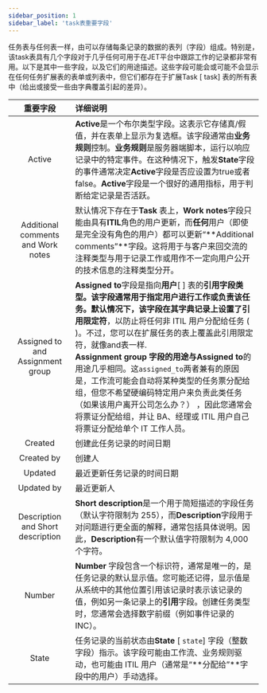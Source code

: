 ```yaml
---
sidebar_position: 1
sidebar_label: 'task表重要字段'
---
```

任务表与任何表一样，由可以存储每条记录的数据的表列（字段）组成。特别是，该task表具有几个字段对于几乎任何可用于在JET平台中跟踪工作的记录都非常有用。以下是其中一些字段，以及它们的用途描述。这些字段可能会或可能不会显示在任何任务扩展表的表单或列表中，但它们都存在于扩展Task [ task] 表的所有表中（给出或接受一些由字典覆盖引起的差异）。


|              重要字段              | 详细说明                                                     |
| :--------------------------------: | :----------------------------------------------------------- |
|               Active               | **Active**是一个布尔类型字段。这表示它存储真/假值，并在表单上显示为复选框。该字段通常由**业务规则**控制。**业务规则**是服务器端脚本，运行以响应记录中的特定事件。在这种情况下，触发**State**字段的事件通常决定**Active**字段是否应设置为true或者false。**Active**字段是一个很好的通用指标，用于判断给定记录是否活跃。 |
| Additional comments and Work notes | 默认情况下存在于**Task**  表上，**Work notes**字段只能由具有**ITIL**角色的用户更新，而**任何**用户（即使是完全没有角色的用户）都可以更新“**Additional comments”**字段。这将用于与客户来回交流的注释类型与用于记录工作或用作不一定向用户公开的技术信息的注释类型分开。 |
|  Assigned to and Assignment group  | **Assigned to**字段是指向**用户**[ ] 表的**引用字段类型。**该字段通常用于指定用户进行工作或负责该任务。默认情况下，该字段在其字典记录上设置了**引用限定符**，以防止将任何非 ITIL 用户分配给任务 ( )。不过，您可以在扩展任务的表上覆盖此引用限定符，就像and表一样.<br />**Assignment group **字段的用途与**Assigned to**的用途几乎相同。这`assigned_to`两者兼有的原因是，工作流可能会自动将某种类型的任务票分配给组，但您不希望硬编码特定用户来负责此类任务（如果该用户离开公司怎么办？） ，因此您通常会将票证分配给组，并让 BA、经理或 ITIL 用户自己将票证分配给单个 IT 工作人员。 |
|              Created               | 创建此任务记录的时间日期                                     |
|             Created by             | 创建人                                                       |
|              Updated               | 最近更新任务记录的时间日期                                   |
|             Updated by             | 最近更新人                                                   |
| Description  and Short description | **Short description**是一个用于简短描述的字段任务（默认字符限制为 255），而**Description**字段用于对问题进行更全面的解释，通常包括具体说明。因此，**Description**有一个默认值字符限制为 4,000 个字符。 |
|               Number               | **Number** 字段包含一个标识符，通常是唯一的，是任务记录的默认显示值。您可能还记得，显示值是从系统中的其他位置引用该记录时表示该记录的值，例如另一条记录上的**引用**字段。创建任务类型时，您通常会选择数字前缀（例如事件记录的 INC）。 |
|               State                | 任务记录的当前状态由**State** [ `state`] 字段（整数字段）指示。该字段可能由工作流、业务规则驱动，也可能由 ITIL 用户（通常是“**分配给”**字段中的用户）手动选择。 |

